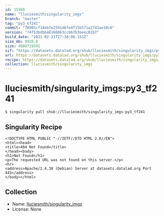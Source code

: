 ```yaml
---
id: 15569
name: "lluciesmith/singularity_imgs"
branch: "master"
tag: "py3_tf241"
commit: "78901cf18ebfe259146fe4f15b571a2741ae10c6"
version: "74f53bdbb46166063ccb67b3eeec02b7"
build_date: "2021-02-21T17:30:06.153Z"
size_mb: 9928.0
size: 4888719391
sif: "https://datasets.datalad.org/shub/lluciesmith/singularity_imgs/py3_tf241/2021-02-21-78901cf1-74f53bdb/74f53bdbb46166063ccb67b3eeec02b7.sif"
url: https://datasets.datalad.org/shub/lluciesmith/singularity_imgs/py3_tf241/2021-02-21-78901cf1-74f53bdb/
recipe: https://datasets.datalad.org/shub/lluciesmith/singularity_imgs/py3_tf241/2021-02-21-78901cf1-74f53bdb/Singularity
collection: lluciesmith/singularity_imgs
---
```


# lluciesmith/singularity_imgs:py3_tf241

```bash
$ singularity pull shub://lluciesmith/singularity_imgs:py3_tf241
```

## Singularity Recipe

```singularity
<!DOCTYPE HTML PUBLIC "-//IETF//DTD HTML 2.0//EN">
<html><head>
<title>404 Not Found</title>
</head><body>
<h1>Not Found</h1>
<p>The requested URL was not found on this server.</p>
<hr>
<address>Apache/2.4.38 (Debian) Server at datasets.datalad.org Port 443</address>
</body></html>
```

## Collection

 - Name: [lluciesmith/singularity_imgs](https://github.com/lluciesmith/singularity_imgs)
 - License: None


